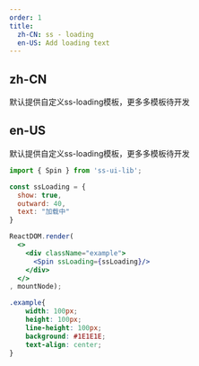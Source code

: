 ```yaml
---
order: 1
title:
  zh-CN: ss - loading
  en-US: Add loading text
---
```


## zh-CN

默认提供自定义ss-loading模板，更多多模板待开发

## en-US

默认提供自定义ss-loading模板，更多多模板待开发


```jsx
import { Spin } from 'ss-ui-lib';

const ssLoading = {
  show: true,
  outward: 40,
  text: "加载中"
}

ReactDOM.render(
  <>
    <div className="example">
      <Spin ssLoading={ssLoading}/>
    </div>
  </>
, mountNode);
```
```css
.example{
    width: 100px;
    height: 100px;
    line-height: 100px;
    background: #1E1E1E;
    text-align: center;
}
```

